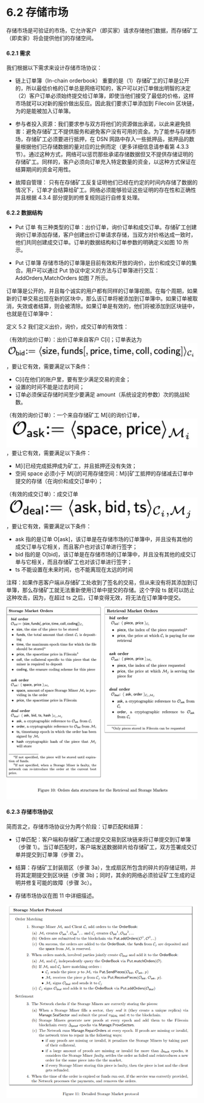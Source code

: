 # 6.2 存储市场

存储市场是可验证的市场，它允许客户（即买家）请求存储他们数据，而存储矿工（即卖家）将会提供他们的存储空间。

#### 6.2.1 需求

我们根据以下需求来设计存储市场协议：

*   链上订单簿（In-chain orderbook） 重要的是（1）存储矿工的订单是公开的，所以最低价格的订单总是网络可知的，客户可以对订单做出明智的决定（2）客户订单必须始终提交给订单簿，即使当他们接受了最低的价格，这样市场就可以对新的报价做出反应。因此我们要求订单添加到 Filecoin 区块链，为的是能被加入订单簿。

*   参与者投入资源：我们要求参与双方将他们的资源做出承诺，以此来避免损害：避免存储矿工不提供服务和避免客户没有可用的资金。为了能参与存储市场，存储矿工必须要进行抵押，在 DSN 网路中存入一些抵押品，抵押品的数量根据他们已存储数据的量对应的比例而定（更多详细信息请参看第 4.3.3 节）。通过这种方式，网络可以惩罚那些承诺存储数据但又不提供存储证明的存储矿工。同样的，客户必须向订单充入特定数量的资金，以这种方式保证在结算期间的资金可用性。

*   故障自管理： 只有在存储矿工反复证明他们已经在约定的时间内存储了数据的情况下，订单才会结算给矿工。网络必须能够验证这些证明的存在性和正确性并且根据 4.3.4 部分提到的修复规则运行自修复处理。

#### 6.2.2 数据结构

*   Put 订单 有三种类型的订单：出价订单，询价订单和成交订单。存储矿工创建询价订单添加存储，客户创建出价订单请求存储，当双方对价格达成一致时，他们共同创建成交订单。订单的数据结构和订单参数的明确定义如图 10 所示。

*   Put 订单簿 存储市场的订单簿是目前有效和开放的询价，出价和成交订单的集合。用户可以通过 Put 协议中定义的方法与订单簿进行交互：AddOrders,MatchOrders 如图 7 所示。

订单簿是公开的，并且每个诚实的用户都有同样的订单簿视图。在每个周期，如果新的订单交易出现在新的区块中，那么该订单将被添加到订单簿中。如果订单被取消，失效或者结算，则会被清除。如果订单是有效的，他们将被添加到区块链中，也就是在订单簿中：

定义 5.2 我们定义出价，询价，成交订单的有效性：

（有效的出价订单）：出价订单来自客户 C[i]；订单表达为![](img/1c14d600287c4e7a5977c42cca188207.jpg) ，要让它有效，需要满足以下条件：

*   C[i]在他们的账户里，要有至少满足交易的资金；
*   设置的时间不能是过去时间；
*   订单必须保证存储时间至少要满足 amount（系统设定的参数）次的挑战轮数。

（有效的询价订单）：一个来自存储矿工 M[i]的询价订单，![](img/3a0cbd1592c339ac6924ca3af72fa45d.jpg) ，要让它有效，需要满足以下条件：

*   M[i]已经完成抵押成为矿工，并且抵押还没有失效；
*   空间 space 必须小于 M[i]的可用存储空间：M[i]矿工抵押的存储减去订单中提交的存储（在询价和成交订单中）；

（有效的成交订单）：成交订单![](img/867cb7342b06022075e6bf720e17513d.jpg) ，要让它有效，需要满足以下条件：

*   ask 指的是订单 O[ask]，该订单是在存储市场的订单簿中，并且没有其他的成交订单与它相关，而且客户也对该订单进行签字；
*   bid 指的是 O[bid]，该订单是在存储市场的订单簿中，并且没有其他的成交订单与它相关，而且存储矿工也对该订单进行签字；
*   ts 不能设置在未来时间，也不能离现在太远的时间

注释：如果作恶客户端从存储矿工处收到了签名的交易，但从来没有将其添加到订单簿，那么存储矿工就无法重新使用订单中提交的存储。这个字段 ts 就可以防止这种攻击，因为，在超过 ts 之后，订单变得无效，将无法在订单簿中提交。

![](img/952bcca26fc16fc1da13fe027115e0fc.jpg)

#### 6.2.3 存储市场协议

简而言之，存储市场协议分为两个阶段：订单匹配和结算：

*   订单匹配：客户端和存储矿工通过提交交易到区块链来将订单提交到订单簿（步骤 1）。当订单匹配时，客户端发送数据碎片给存储矿工，双方签署成交订单并提交到订单簿（步骤 2）。

*   结算：存储矿工封装扇区（步骤 3a），生成扇区所包含的碎片的存储证明，并将其定期提交到区块链（步骤 3b)；同时，其余的网络必须验证矿工生成的证明并修复可能的故障（步骤 3c）。

*   存储市场协议在图 11 中详细描述。

![](img/0ccee5dc6376b241c9012e62e7effb48.jpg)